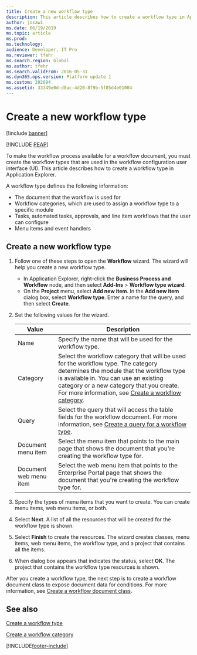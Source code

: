 ```yaml
---
title: Create a new workflow type
description: This article describes how to create a workflow type in Application Explorer.
author: josaw1
ms.date: 06/19/2019
ms.topic: article
ms.prod: 
ms.technology: 
audience: Developer, IT Pro
ms.reviewer: tfehr
ms.search.region: Global
ms.author: tfehr
ms.search.validFrom: 2016-05-31
ms.dyn365.ops.version: Platform update 1
ms.custom: 202694
ms.assetid: 33349e0d-d8ac-4d20-8f9b-5f85d4e01004
---
```


# Create a new workflow type

[!include [banner](../includes/banner.md)]


[!INCLUDE [PEAP](../../../includes/peap-1.md)]

To make the workflow process available for a workflow document, you must create the workflow types that are used in the workflow configuration user interface (UI). This article describes how to create a workflow type in Application Explorer.

A workflow type defines the following information:

- The document that the workflow is used for
- Workflow categories, which are used to assign a workflow type to a specific module
- Tasks, automated tasks, approvals, and line item workflows that the user can configure
- Menu items and event handlers

## Create a new workflow type

1. Follow one of these steps to open the **Workflow** wizard. The wizard will help you create a new workflow type.

    + In Application Explorer, right-click the **Business Process and Workflow** node, and then select **Add-Ins** \> **Workflow type wizard**.
    + On the **Project** menu, select **Add new item**. In the **Add new item** dialog box, select **Workflow type**. Enter a name for the query, and then select **Create**.

2. Set the following values for the wizard.

    | Value | Description |
    |---|---|
    | Name | Specify the name that will be used for the workflow type. |
    | Category | Select the workflow category that will be used for the workflow type. The category determines the module that the workflow type is available in. You can use an existing category or a new category that you create. For more information, see [Create a workflow category](workflow-type-category.md). |
    | Query | Select the query that will access the table fields for the workflow document. For more information, see [Create a query for a workflow type](workflow-type-query.md). |
    | Document menu item | Select the menu item that points to the main page that shows the document that you're creating the workflow type for. |
    | Document web menu item | Select the web menu item that points to the Enterprise Portal page that shows the document that you're creating the workflow type for. |

3. Specify the types of menu items that you want to create. You can create menu items, web menu items, or both.
4. Select **Next**. A list of all the resources that will be created for the workflow type is shown.
5. Select **Finish** to create the resources. The wizard creates classes, menu items, web menu items, the workflow type, and a project that contains all the items.
6. When dialog box appears that indicates the status, select **OK**. The project that contains the workflow type resources is shown.

After you create a workflow type, the next step is to create a workflow document class to expose document data for conditions. For more information, see [Create a workflow document class](workflow-type-document-create.md).

## See also

[Create a workflow type](workflow-type-create.md)

[Create a workflow category](workflow-type-category.md)


[!INCLUDE[footer-include](../../../includes/footer-banner.md)]
